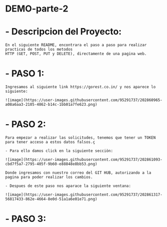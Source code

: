 # DEMO-parte-2

# - Descripcion del Proyecto:
   
    En el siguiente README, encontrara el paso a paso para realizar practicas de todos los metodos
    HTTP (GET, POST, PUT y DELETE), directamente de una pagina web.
    
    
# - PASO 1:

    Ingresamos al siguiente link https://gorest.co.in/ y nos aparece lo siguiente: 
    
    ![image](https://user-images.githubusercontent.com/95291737/202860965-a08a6aa3-2105-4862-b14c-1bb01a7fe623.png)

# - PASO 2: 
    
    Para empezar a realizar las solicitudes, tenemos que tener un TOKEN para tener acceso a estos datos falsos.ç
    
    - Para ello damos click en la siguiente secciòn: 
    
    ![image](https://user-images.githubusercontent.com/95291737/202861093-cbd7f5a7-2795-405f-9b60-e88848e8bb53.png)
    
    Donde ingresamos con nuestro correo del GIT HUB, autorizando a la pagina para poder realizar los cambios.
    
    - Despues de este paso nos aparace la siguiente ventana:
    
    ![image](https://user-images.githubusercontent.com/95291737/202861317-56817433-862e-4664-8e0d-51a1a6e01e71.png)

    
# - PASO 3: 

